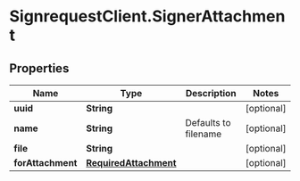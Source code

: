 # SignrequestClient.SignerAttachment

## Properties
Name | Type | Description | Notes
------------ | ------------- | ------------- | -------------
**uuid** | **String** |  | [optional] 
**name** | **String** | Defaults to filename | [optional] 
**file** | **String** |  | [optional] 
**forAttachment** | [**RequiredAttachment**](RequiredAttachment.md) |  | [optional] 


